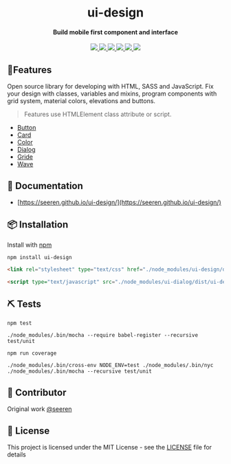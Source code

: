 
<h1 align="center">
    ui-design
</h1>
<h4 align="center">
  Build mobile first component and interface
</h4>
<p align="center">
  <a href="https://travis-ci.org/seeren/ui-design">
    <img src="https://travis-ci.org/seeren/ui-design.svg?branch=master">
  </a>
   <a href="https://coveralls.io/github/seeren/ui-design?branch=master">
    <img src="https://coveralls.io/repos/github/seeren/ui-design/badge.svg?branch=master">
  </a>
   <a href="https://www.npmjs.com/package/ui-design">
    <img src="https://img.shields.io/npm/dt/ui-design.svg">
  </a>
   <a href="https://www.codacy.com/app/seeren/ui-design?utm_source=github.com&amp;utm_medium=referral&amp;utm_content=seeren/ui-design&amp;utm_campaign=Badge_Grade">
    <img src="https://api.codacy.com/project/badge/Grade/e933f03e70a34c7bbd45a31f521f3b02">
  </a>
   <a href="https://www.npmjs.com/package/ui-design">
    <img src="https://img.shields.io/npm/v/ui-design.svg">
  </a>
   <a href="LICENSE">
    <img src="https://img.shields.io/badge/license-MIT-blue.svg">
  </a>
 </p >


## 🎉Features
Open source library for developing with HTML, SASS and JavaScript. Fix your design with classes, variables and mixins, program components with grid system, material colors, elevations and buttons.
> Features use HTMLElement class attribute or script.

* [Button](https://seeren.github.io/ui-design/#button)
* [Card](https://seeren.github.io/ui-design/#card)
* [Color](https://seeren.github.io/ui-design/#color)
* [Dialog](https://seeren.github.io/ui-design/#dialog)
* [Gride](https://seeren.github.io/ui-design/#gride)
* [Wave](https://seeren.github.io/ui-design/#wave)

## 📖 Documentation
* [https://seeren.github.io/ui-design/](https://seeren.github.io/ui-design/)

## 📦 Installation
Install with [npm](https://www.npmjs.com/package/ui-design)
```
npm install ui-design
```
```html
<link rel="stylesheet" type="text/css" href="./node_modules/ui-design/dist/ui-design.css" />
```
```html
<script type="text/javascript" src="./node_modules/ui-dialog/dist/ui-design.js"></script>
```

## ⛏ Tests
`npm test`
```
./node_modules/.bin/mocha --require babel-register --recursive test/unit
```
`npm run coverage`
```
./node_modules/.bin/cross-env NODE_ENV=test ./node_modules/.bin/nyc ./node_modules/.bin/mocha --recursive test/unit
```

## 🙏 Contributor
Original work [@seeren](https://github.com/seeren)

## 🎫 License
This project is licensed under the MIT License - see the [LICENSE](LICENSE) file for details

